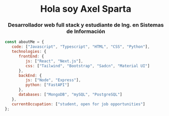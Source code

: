 <h1 align="center">Hola soy Axel Sparta</h1>
<h3 align="center">Desarrollador web full stack y estudiante de Ing. en Sistemas de Información</h3>

```javascript
const aboutMe = {
   code: ["Javascript", "Typescript", "HTML", "CSS", "Python"],
   technologies: {
      frontEnd: {
         js: ["React", "Next.js"],
         css: ["Tailwind", "Bootstrap", "Sadcn", "Material UI"]
      },
      backEnd: {
         js: ["Node", "Express"],
         python: ["FastAPI"]
      },
      databases: ["MongoDB", "mySQL", "PostgreSQL"]
   },
   currentOccupation: ["student, open for job opportunities"]
};
```
